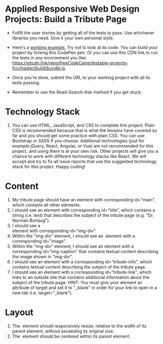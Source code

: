 # Applied Responsive Web Design Projects: Build a Tribute Page
- Fulfill the user stories by getting all of the tests to pass. 
Use whichever libraries you need. Give it your own personal style.

- Here's a [working example.](http://codepen.io/freeCodeCamp/full/zNqgVx) Try not to look at its code.
You can build your project by forking this CodePen pen. Or you can use this CDN link to run the tests in any environment you like: https://gitcdn.link/repo/freeCodeCamp/testable-projects-fcc/master/build/bundle.js.

- Once you're done, submit the URL to your working project with all its tests passing.

- Remember to use the Read-Search-Ask method if you get stuck.

# Technology Stack
1. You can use HTML, JavaScript, and CSS to complete this project. Plain CSS is recommended because that is what the lessons have covered so far and you should get some practice with plain CSS. You can use Bootstrap or SASS if you choose. Additional technologies (just for example jQuery, React, Angular, or Vue) are not recommended for this project, and using them is at your own risk. Other projects will give you a chance to work with different technology stacks like React. We will accept and try to fix all issue reports that use the suggested technology stack for this project. Happy coding!
 
# Content
 1. My tribute page should have an element with corresponding id="main", which contains all other elements.
 2. I should see an element with corresponding id="title", which contains a string (i.e. text) that describes the subject of the tribute page (e.g. "Dr. Norman Borlaug").
 3. I should see a <div> element with corresponding id="img-div".
 4. Within the "img-div" element, I should see an <img> element with a corresponding id="image".
 5. Within the "img-div" element, I should see an element with a corresponding id="img-caption" that contains textual content describing the image shown in "img-div".
 6. I should see an element with a corresponding id="tribute-info", which contains textual content describing the subject of the tribute page.
 7. I should see an <a> element with a corresponding id="tribute-link", which links to an outside site that contains additional information about the subject of the tribute page. HINT: You must give your element an attribute of target and set it to "_blank" in order for your link to open in a new tab (i.e. target="_blank").
 
# Layout
 1. The <img> element should responsively resize, relative to the width of its parent element, without exceeding its original size.
 2. The <img> element should be centered within its parent element.

